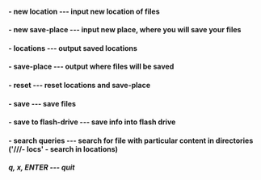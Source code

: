 #### - **new location**        --- input new location of files
#### - **new save-place**      --- input new place, where you will save your files
#### - **locations**           --- output saved locations
#### - **save-place**          --- output where files will be saved
#### - **reset**               --- reset locations and save-place
#### - **save**                --- save files
#### - **save to flash-drive** --- save info into flash drive
#### - **search queries**      --- search for file with particular content in directories ('///- locs' - search in locations)

##### q, x, ENTER         --- quit
